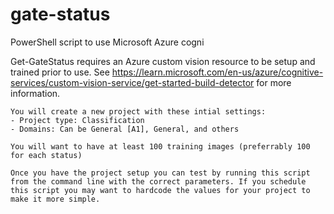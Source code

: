 # gate-status
 PowerShell script to use Microsoft Azure cogni

Get-GateStatus requires an Azure custom vision resource to be setup and trained prior to use. See https://learn.microsoft.com/en-us/azure/cognitive-services/custom-vision-service/get-started-build-detector for more information.

    You will create a new project with these intial settings:
    - Project type: Classification
    - Domains: Can be General [A1], General, and others

    You will want to have at least 100 training images (preferrably 100 for each status)

    Once you have the project setup you can test by running this script from the command line with the correct parameters. If you schedule this script you may want to hardcode the values for your project to make it more simple.

